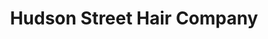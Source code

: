 ---
title: "Hudson Street Hair Company"
url: /cornwall-on-hudson/hudson-street-hair-company/
shop: Friseur
---